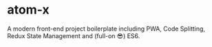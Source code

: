 # atom-x
A modern front-end project boilerplate including PWA, Code Splitting, Redux State Management and (full-on 😎) ES6.
